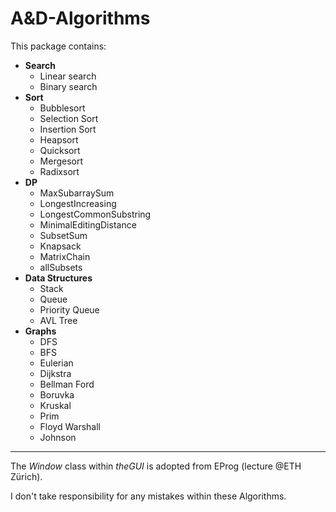 # A&D-Algorithms

This package contains:
- **Search**
  - Linear search
  - Binary search
- **Sort**
  - Bubblesort
  - Selection Sort
  - Insertion Sort
  - Heapsort
  - Quicksort
  - Mergesort
  - Radixsort
- **DP**
  - MaxSubarraySum
  - LongestIncreasing
  - LongestCommonSubstring
  - MinimalEditingDistance
  - SubsetSum
  - Knapsack
  - MatrixChain
  - allSubsets
- **Data Structures**
  - Stack
  - Queue
  - Priority Queue
  - AVL Tree
- **Graphs**
  - DFS
  - BFS
  - Eulerian
  - Dijkstra
  - Bellman Ford
  - Boruvka
  - Kruskal
  - Prim
  - Floyd Warshall
  - Johnson

---

The *Window* class within *theGUI* is adopted from EProg (lecture @ETH Zürich).

I don't take responsibility for any mistakes within these Algorithms.

